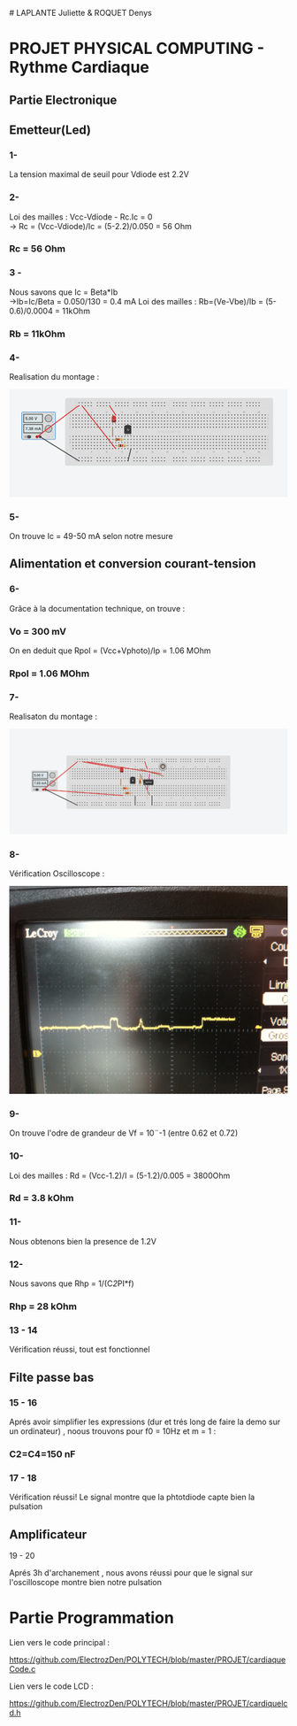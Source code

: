 # LAPLANTE Juliette & ROQUET Denys

# PROJET PHYSICAL COMPUTING - Rythme Cardiaque

## Partie Electronique

## Emetteur(Led)

### 1-
La tension maximal de seuil pour Vdiode est 2.2V

### 2-

Loi des mailles : Vcc-Vdiode - Rc.Ic = 0</br>
-> Rc = (Vcc-Vdiode)/Ic = (5-2.2)/0.050 = 56 Ohm 
### Rc = 56 Ohm

### 3 -
Nous savons que Ic = Beta*Ib</br>
->Ib=Ic/Beta = 0.050/130 = 0.4 mA
Loi des mailles : Rb=(Ve-Vbe)/Ib = (5-0.6)/0.0004 = 11kOhm
### Rb = 11kOhm

### 4-

Realisation du montage : 

![Alt text](https://raw.githubusercontent.com/ElectrozDen/POLYTECH/master/PROJET/img.png "")

### 5-

On trouve Ic = 49-50 mA selon notre mesure

## Alimentation et conversion courant-tension

### 6-

Grâce à la documentation technique, on trouve : 

### Vo = 300 mV

On en deduit que Rpol = (Vcc+Vphoto)/Ip = 1.06 MOhm

### Rpol = 1.06 MOhm

### 7-

Realisaton du montage : 

![Alt text](https://raw.githubusercontent.com/ElectrozDen/POLYTECH/master/PROJET/img2.png "")

### 8- 

Vérification Oscilloscope : 

![Alt text](https://raw.githubusercontent.com/ElectrozDen/POLYTECH/master/PROJET/photo.JPG "")

### 9-

On trouve l'odre de grandeur de Vf = 10¨-1 (entre 0.62 et 0.72)

### 10-

Loi des mailles : Rd = (Vcc-1.2)/I = (5-1.2)/0.005 = 3800Ohm

### Rd = 3.8 kOhm

### 11-

Nous obtenons bien la presence de 1.2V

### 12-

Nous savons que Rhp = 1/(C*2*PI*f)

### Rhp = 28 kOhm

### 13 - 14 

Vérification réussi, tout est fonctionnel

## Filte passe bas

### 15 - 16

Aprés avoir simplifier les expressions (dur et trés long de faire la demo sur un ordinateur) , noous trouvons pour f0 = 10Hz et m = 1 :

### C2=C4=150 nF

### 17 - 18

Vérification réussi! Le signal montre que la phtotdiode capte bien la pulsation

## Amplificateur

19 - 20

Aprés 3h d'archanement , nous avons réussi pour que le signal sur l'oscilloscope montre bien notre pulsation

# Partie Programmation

Lien vers le code principal :

https://github.com/ElectrozDen/POLYTECH/blob/master/PROJET/cardiaqueCode.c

Lien vers le code LCD : 

https://github.com/ElectrozDen/POLYTECH/blob/master/PROJET/cardiquelcd.h


